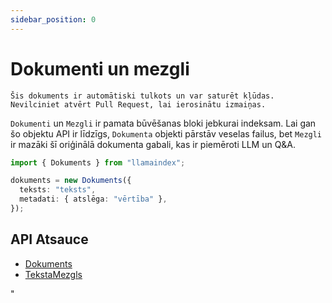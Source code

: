 ```yaml
---
sidebar_position: 0
---
```


# Dokumenti un mezgli

`Šis dokuments ir automātiski tulkots un var saturēt kļūdas. Nevilciniet atvērt Pull Request, lai ierosinātu izmaiņas.`

`Dokumenti` un `Mezgli` ir pamata būvēšanas bloki jebkurai indeksam. Lai gan šo objektu API ir līdzīgs, `Dokumenta` objekti pārstāv veselas failus, bet `Mezgli` ir mazāki šī oriģinālā dokumenta gabali, kas ir piemēroti LLM un Q&A.

```typescript
import { Dokuments } from "llamaindex";

dokuments = new Dokuments({
  teksts: "teksts",
  metadati: { atslēga: "vērtība" },
});
```

## API Atsauce

- [Dokuments](../../api/classes/Document.md)
- [TekstaMezgls](../../api/classes/TextNode.md)

"
